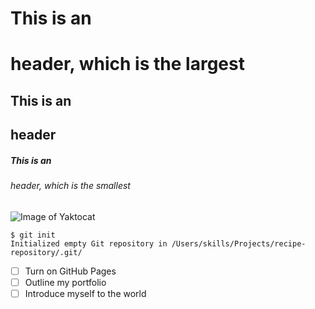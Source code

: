 # This is an <h1> header, which is the largest
## This is an <h2> header
##### This is an <h6> header, which is the smallest

![Image of Yaktocat](https://octodex.github.com/images/yaktocat.png) 

```
$ git init
Initialized empty Git repository in /Users/skills/Projects/recipe-repository/.git/
```

- [ ] Turn on GitHub Pages
- [ ] Outline my portfolio
- [ ] Introduce myself to the world
